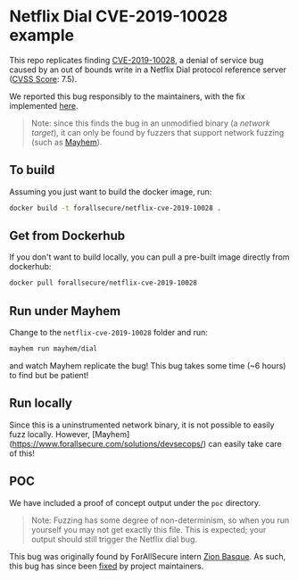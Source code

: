 # Netflix Dial CVE-2019-10028 example

This repo replicates finding [CVE-2019-10028](https://nvd.nist.gov/vuln/detail/CVE-2019-10028), a denial of service bug caused by an out of bounds write in a Netflix Dial protocol reference server ([CVSS Score](https://nvd.nist.gov/vuln-metrics/cvss): 7.5).

 We reported this bug responsibly to the maintainers, with the fix implemented [here](https://github.com/Netflix/dial-reference/commit/bfde1461449f6c0dfde3d2a826b97cace325cc75).

> Note: since this finds the bug in an unmodified binary
> (a *network target*), it can only be found by fuzzers that support network
> fuzzing (such as [Mayhem](https://www.forallsecure.com/solutions/devsecops/)).

## To build

Assuming you just want to build the docker image, run:

```bash
docker build -t forallsecure/netflix-cve-2019-10028 .
```

## Get from Dockerhub

If you don't want to build locally, you can pull a pre-built image
directly from dockerhub:

```bash
docker pull forallsecure/netflix-cve-2019-10028
```


## Run under Mayhem

Change to the `netflix-cve-2019-10028` folder and run:

```bash
mayhem run mayhem/dial
```

and watch Mayhem replicate the bug! This bug takes some time (~6 hours)
to find but be patient!

## Run locally

Since this is a uninstrumented network binary, it is not possible to easily fuzz locally. However, [Mayhem] (https://www.forallsecure.com/solutions/devsecops/) can easily take care of this!

## POC

We have included a proof of concept output under the `poc`
directory.

> Note: Fuzzing has some degree of non-determinism, so when you run
yourself you may not get exactly this file.  This is expected; your
output should still trigger the Netflix dial bug.

This bug was originally found by ForAllSecure intern [Zion Basque](https://blog.forallsecure.com/author/zion-basque).
As such, this bug has since been [fixed](https://github.com/Netflix/dial-reference/commit/bfde1461449f6c0dfde3d2a826b97cace325cc75)
by project maintainers.
